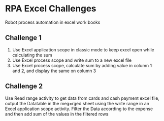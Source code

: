 # RPA Excel Challenges
Robot process automation in excel work books

## Challenge 1
1. Use Excel application scope in classic mode to keep excel open while calculating the sum
2. Use Excel process scope and write sum to a new excel file
3. Use Excel process scope, calculate sum by adding value in column 1 and 2, and display the same on column 3

## Challenge 2
Use Read range activity to get data from cards and cash payment excel file, output the Datatable in the meg=rged sheet using the write range in an Excel application scope activity.
Filter the Data according to the expense and then add sum of the values in the filtered rows

